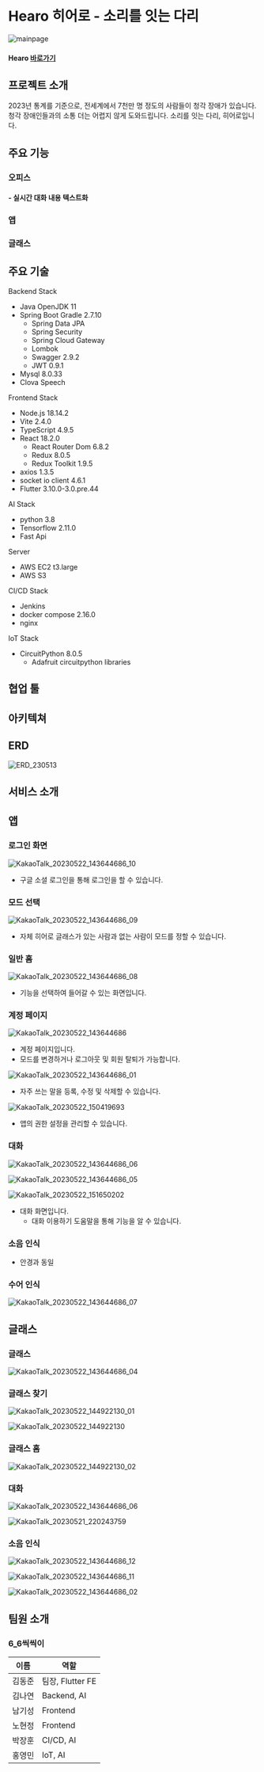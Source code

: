 # Hearo 히어로 - 소리를 잇는 다리

![mainpage](/uploads/0e7b53d8852b1f83cbf657bee44affc6/mainpage.png)

#### Hearo [바로가기](https://k8a603.p.ssafy.io/)

## 프로젝트 소개

2023년 통계를 기준으로, 전세계에서 7천만 명 정도의 사람들이 청각 장애가 있습니다.
청각 장애인들과의 소통 더는 어렵지 않게 도와드립니다.
소리를 잇는 다리, 히어로입니다.

## 주요 기능

### 오피스

#### - 실시간 대화 내용 텍스트화

### 앱

### 글래스

## 주요 기술

Backend Stack

- Java OpenJDK 11
- Spring Boot Gradle 2.7.10
  - Spring Data JPA
  - Spring Security
  - Spring Cloud Gateway
  - Lombok
  - Swagger 2.9.2
  - JWT 0.9.1
- Mysql 8.0.33
- Clova Speech

Frontend Stack

- Node.js 18.14.2
- Vite 2.4.0
- TypeScript 4.9.5
- React 18.2.0
  - React Router Dom 6.8.2
  - Redux 8.0.5
  - Redux Toolkit 1.9.5
- axios 1.3.5
- socket io client 4.6.1
- Flutter 3.10.0-3.0.pre.44

AI Stack

- python 3.8
- Tensorflow 2.11.0
- Fast Api

Server

- AWS EC2 t3.large
- AWS S3

CI/CD Stack

- Jenkins
- docker compose 2.16.0
- nginx

IoT Stack

- CircuitPython 8.0.5
  - Adafruit circuitpython libraries

## 협업 툴

## 아키텍쳐

## ERD

![ERD_230513](/uploads/f1d19b15b95484b15643781b65ff84f0/ERD_230513.png)

## 서비스 소개

## 앱

### 로그인 화면

![KakaoTalk_20230522_143644686_10](/uploads/1d6689ccdcd3e8d913768c6948c2e5ff/KakaoTalk_20230522_143644686_10.jpg)

- 구글 소셜 로그인을 통해 로그인을 할 수 있습니다.

### 모드 선택

![KakaoTalk_20230522_143644686_09](/uploads/e84304ff4c1a2f2a43c2ef0d7820eb79/KakaoTalk_20230522_143644686_09.jpg)

- 자체 히어로 글래스가 있는 사람과 없는 사람이 모드를 정할 수 있습니다.

### 일반 홈

![KakaoTalk_20230522_143644686_08](/uploads/b6d15cac3c07b7493dc7eb861131fdd6/KakaoTalk_20230522_143644686_08.jpg)

- 기능을 선택하여 들어갈 수 있는 화면입니다.

### 계정 페이지

![KakaoTalk_20230522_143644686](/uploads/a5d47fe3546ee1297e3af22a1bd7f07d/KakaoTalk_20230522_143644686.jpg)

- 계정 페이지입니다.
- 모드를 변경하거나 로그아웃 및 회원 탈퇴가 가능합니다.

![KakaoTalk_20230522_143644686_01](/uploads/24b2b99401de80add63ee5c0c3f121cd/KakaoTalk_20230522_143644686_01.jpg)

- 자주 쓰는 말을 등록, 수정 및 삭제할 수 있습니다.

![KakaoTalk_20230522_150419693](/uploads/03f28270dbacda3d4c8c45c6a7854890/KakaoTalk_20230522_150419693.jpg)

- 앱의 권한 설정을 관리할 수 있습니다.

### 대화

![KakaoTalk_20230522_143644686_06](/uploads/031443913fe473bb40013582145421f0/KakaoTalk_20230522_143644686_06.jpg)

![KakaoTalk_20230522_143644686_05](/uploads/30f488e499d8e5dffeeff9eff545030f/KakaoTalk_20230522_143644686_05.jpg)

![KakaoTalk_20230522_151650202](/uploads/dd4050e728a7dd0db20270ec09455d1f/KakaoTalk_20230522_151650202.jpg)

- 대화 화면입니다.
  - 대화 이용하기 도움말을 통해 기능을 알 수 있습니다.

### 소음 인식

- 안경과 동일

### 수어 인식

![KakaoTalk_20230522_143644686_07](/uploads/69a06f20028a515a62c50cdb2153a1df/KakaoTalk_20230522_143644686_07.jpg)

## 글래스

### 글래스

![KakaoTalk_20230522_143644686_04](/uploads/f43fbd326279970a0ac3a3a35e2c7479/KakaoTalk_20230522_143644686_04.jpg)

### 글래스 찾기

![KakaoTalk_20230522_144922130_01](/uploads/9378003d2b2e0a399a6bc543a841c2a8/KakaoTalk_20230522_144922130_01.jpg)

![KakaoTalk_20230522_144922130](/uploads/c28df7eec07587ed169eff789161c36f/KakaoTalk_20230522_144922130.jpg)

### 글래스 홈

![KakaoTalk_20230522_144922130_02](/uploads/c591a98a9d4367806ab867349837dde9/KakaoTalk_20230522_144922130_02.jpg)

### 대화

![KakaoTalk_20230522_143644686_06](/uploads/031443913fe473bb40013582145421f0/KakaoTalk_20230522_143644686_06.jpg)

![KakaoTalk_20230521_220243759](/uploads/630b31b47cdfff624216aa48bd99ba59/KakaoTalk_20230521_220243759.gif)

### 소음 인식

![KakaoTalk_20230522_143644686_12](/uploads/1ed376ae764d34f64ce4b23aeed932f5/KakaoTalk_20230522_143644686_12.jpg)

![KakaoTalk_20230522_143644686_11](/uploads/a79dca762de57b99376aae26321f4370/KakaoTalk_20230522_143644686_11.jpg)

![KakaoTalk_20230522_143644686_02](/uploads/ab5e11508ea0caa365cd7fa8cd4e1f6e/KakaoTalk_20230522_143644686_02.jpg)

## 팀원 소개

### 6_6씩씩이

| 이름   | 역할             |
| ------ | ---------------- |
| 김동준 | 팀장, Flutter FE |
| 김나연 | Backend, AI      |
| 남기성 | Frontend         |
| 노현정 | Frontend         |
| 박장훈 | CI/CD, AI        |
| 홍영민 | IoT, AI          |
